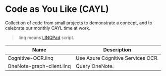 # Code as You Like (CAYL)

Collection of code from small projects to demonstrate a concept, and
to celebrate our monthly CAYL time at work.

> .linq means [LINQPad][1] script.

| Name                      | Description                       |
|---------------------------|-----------------------------------|
| Cognitive-OCR.linq        | Use Azure Cognitive Services OCR. |
| OneNote-graph-client.linq | Query OneNote.                    |


[1]: https://www.linqpad.net/
